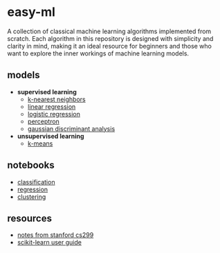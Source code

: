 # easy-ml
A collection of classical machine learning algorithms implemented from scratch. Each algorithm in this repository is designed with simplicity and clarity in mind, making it an ideal resource for beginners and those who want to explore the inner workings of machine learning models.

## models
* **supervised learning**
  * [k-nearest neighbors](https://github.com/joaopaulq/ml/blob/main/models/knn.py) 
  * [linear regression](https://github.com/joaopaulq/ml/blob/main/models/linear_regression.py)
  * [logistic regression](https://github.com/joaopaulq/ml/blob/main/models/logistic_regression.py)
  * [perceptron](https://github.com/joaopaulq/ml/blob/main/models/perceptron.py)
  * [gaussian discriminant analysis](https://github.com/joaopaulq/ml/blob/main/models/gda.py)
* **unsupervised learning**
  * [k-means](https://github.com/joaopaulq/ml/blob/main/models/kmeans.py)

## notebooks
* [classification](https://github.com/joaopaulq/ml/blob/main/notebooks/classification.ipynb)
* [regression](https://github.com/joaopaulq/ml/blob/main/notebooks/regression.ipynb)
* [clustering](https://github.com/joaopaulq/ml/blob/main/notebooks/clustering.ipynb)

## resources
* [notes from stanford cs299](http://cs229.stanford.edu/notes2020fall/notes2020fall/)
* [scikit-learn user guide](https://scikit-learn.org/stable/user_guide.html)
